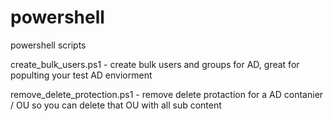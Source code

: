 # powershell
powershell scripts

create_bulk_users.ps1 - create bulk users and groups for AD, great for populting your test AD enviorment

remove_delete_protection.ps1 - remove delete protaction for a AD contanier / OU so you can delete that OU with all sub content

